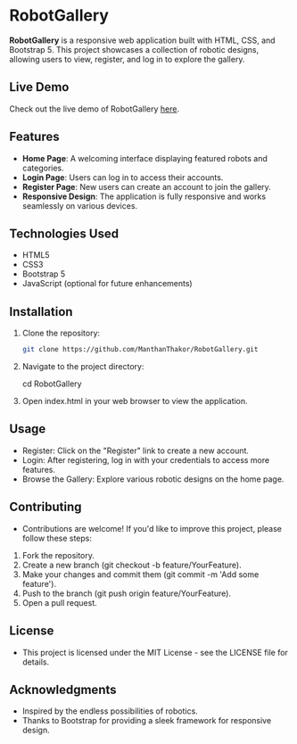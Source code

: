 # RobotGallery

**RobotGallery** is a responsive web application built with HTML, CSS, and Bootstrap 5. This project showcases a collection of robotic designs, allowing users to view, register, and log in to explore the gallery.

## Live Demo

Check out the live demo of RobotGallery [here](https://manthanthakor.github.io/RobotGallery/).

## Features

- **Home Page**: A welcoming interface displaying featured robots and categories.
- **Login Page**: Users can log in to access their accounts.
- **Register Page**: New users can create an account to join the gallery.
- **Responsive Design**: The application is fully responsive and works seamlessly on various devices.

## Technologies Used

- HTML5
- CSS3
- Bootstrap 5
- JavaScript (optional for future enhancements)

## Installation

1. Clone the repository:

   ```bash
   git clone https://github.com/ManthanThakor/RobotGallery.git


   ```

2. Navigate to the project directory:

   cd RobotGallery

3. Open index.html in your web browser to view the application.

## Usage

- Register: Click on the "Register" link to create a new account.
- Login: After registering, log in with your credentials to access more features.
- Browse the Gallery: Explore various robotic designs on the home page.

## Contributing

- Contributions are welcome! If you'd like to improve this project, please follow these steps:

1. Fork the repository.
2. Create a new branch (git checkout -b feature/YourFeature).
3. Make your changes and commit them (git commit -m 'Add some feature').
4. Push to the branch (git push origin feature/YourFeature).
5. Open a pull request.

## License

- This project is licensed under the MIT License - see the LICENSE file for details.

## Acknowledgments

- Inspired by the endless possibilities of robotics.
- Thanks to Bootstrap for providing a sleek framework for responsive design.
